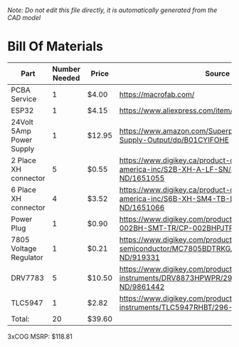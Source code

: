 ###### Note: Do not edit this file directly, it is automatically generated from the CAD model 
# Bill Of Materials 
 |Part|Number Needed|Price|Source| 
 |----|----------|-----|-----|
|PCBA Service|1|$4.00|https://macrofab.com/|
|ESP32|1|$4.15|https://www.aliexpress.com/item/32928267626.html|
|24Volt 5Amp Power Supply|1|$12.95|https://www.amazon.com/Superpower-Power-Adapter-Supply-Output/dp/B01CYIFOHE|
|2 Place XH connector|5|$0.55|https://www.digikey.ca/product-detail/en/jst-sales-america-inc/S2B-XH-A-LF-SN/455-2257-ND/1651055|
|6 Place XH connector|4|$3.52|https://www.digikey.ca/product-detail/en/jst-sales-america-inc/S6B-XH-SM4-TB-LF-SN/455-2264-2-ND/1651066|
|Power Plug|1|$0.90|https://www.digikey.com/product-detail/en/cui-inc/PJ-002BH-SMT-TR/CP-002BHPJTR-ND/404626|
|7805 Voltage Regulator|1|$0.21|https://www.digikey.com/product-detail/en/on-semiconductor/MC7805BDTRKG/MC7805BDTRKGOSTR-ND/919331|
|DRV7783|5|$10.50|https://www.digikey.com/product-detail/en/texas-instruments/DRV8873HPWPR/296-53139-2-ND/9861442|
|TLC5947|1|$2.82|https://www.digikey.com/product-detail/en/texas-instruments/TLC5947RHBT/296-23820-2-ND/1958742|
|Total: |20|$39.60| |

 3xCOG MSRP: $118.81